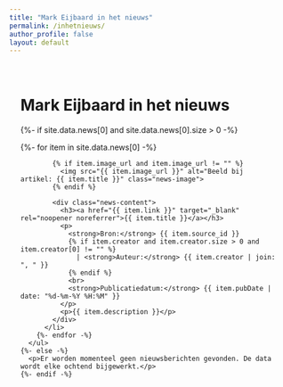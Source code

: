 ```yaml
---
title: "Mark Eijbaard in het nieuws"
permalink: /inhetnieuws/
author_profile: false
layout: default
---
```


<style>
  .content-wrapper {
    max-width: 800px;
    margin: 0 auto;
    padding: 20px;
  }
  .news-item {
    display: flex;
    align-items: flex-start;
    margin-bottom: 2em;
    list-style-type: none;
    padding-left: 0;
  }
  .news-image {
    width: 150px;
    height: 150px;
    object-fit: cover;
    margin-right: 20px;
    border-radius: 8px;
    flex-shrink: 0;
  }
  .news-content {
    flex: 1;
  }
  .news-content h3 {
    margin-top: 0;
  }
  ul {
    padding-left: 0;
  }
</style>

<div class="content-wrapper">

  <h1>Mark Eijbaard in het nieuws</h1>

  <div id="nieuws-dashboard">
    {%- if site.data.news[0] and site.data.news[0].size > 0 -%}
      <ul>
        {%- for item in site.data.news[0] -%}
          <li class="news-item" data-pubdate="{{ item.pubDate }}">
            
            {% if item.image_url and item.image_url != "" %}
              <img src="{{ item.image_url }}" alt="Beeld bij artikel: {{ item.title }}" class="news-image">
            {% endif %}

            <div class="news-content">
              <h3><a href="{{ item.link }}" target="_blank" rel="noopener noreferrer">{{ item.title }}</a></h3>
              <p>
                <strong>Bron:</strong> {{ item.source_id }} 
                {% if item.creator and item.creator.size > 0 and item.creator[0] != "" %}
                  | <strong>Auteur:</strong> {{ item.creator | join: ", " }}
                {% endif %}
                <br>
                <strong>Publicatiedatum:</strong> {{ item.pubDate | date: "%d-%m-%Y %H:%M" }}
              </p>
              <p>{{ item.description }}</p>
            </div>
          </li>
        {%- endfor -%}
      </ul>
    {%- else -%}
      <p>Er worden momenteel geen nieuwsberichten gevonden. De data wordt elke ochtend bijgewerkt.</p>
    {%- endif -%}
  </div>

</div>

<script>
  // Script om "Nieuw" labels toe te voegen
  document.addEventListener('DOMContentLoaded', function() {
    const twentyFiveHoursAgo = new Date();
    twentyFiveHoursAgo.setHours(twentyFiveHoursAgo.getHours() - 25);
    const newsItems = document.querySelectorAll('#nieuws-dashboard li');
    
    newsItems.forEach(item => {
      const pubDateString = item.dataset.pubdate;
      if (pubDateString) {
        const pubDate = new Date(pubDateString.replace(" ", "T") + "Z");
        if (pubDate > twentyFiveHoursAgo) {
          const newBadge = document.createElement('span');
          newBadge.textContent = '✨ Nieuw';
          newBadge.style.backgroundColor = '#28a745';
          newBadge.style.color = 'white';
          newBadge.style.padding = '3px 8px';
          newBadge.style.marginLeft = '10px';
          newBadge.style.borderRadius = '5px';
          newBadge.style.fontSize = '0.8em';
          newBadge.style.fontWeight = 'bold';
          item.querySelector('h3').appendChild(newBadge);
        }
      }
    });
  });
</script>
